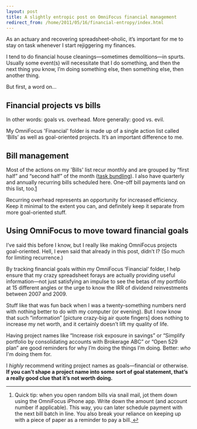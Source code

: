```yaml
---
layout: post
title: A slightly entropic post on OmniFocus financial management
redirect_from: /home/2011/05/16/financial-entropy/index.html
---
```

<p>As an actuary and recovering spreadsheet-oholic, it’s important for me to stay on task whenever I start rejiggering my finances.</p>
<p>I tend to do financial house cleanings—sometimes demolitions—in spurts. Usually some event(s) will necessitate that I do something, and then the next thing you know, I’m doing something else, then something else, then another thing.</p>
<p>But first, a word on…</p>
<h2 id="financialprojectsvsbills">Financial projects vs bills</h2>
<p>In other words: goals vs. overhead. More generally: good vs. evil.</p>
<p>My OmniFocus 'Financial' folder is made up of a single action list called ‘Bills’ as well as goal-oriented projects. It’s an important difference to me.</p>
<h2 id="billmanagement">Bill management</h2>
<p>Most of the actions on my 'Bills' list recur monthly and are grouped by “first half” and “second half” of the month (<a href="http://www.practicallyefficient.com/2010/08/27/note-to-self-bundles-are-beautiful/">task bundling</a>). I also have quarterly and annually recurring bills scheduled here. One-off bill payments land on this list, too.<a id="fnref:f2" class="footnote" title="see footnote" href="#fn:f2">1</a></p>
<p>Recurring overhead represents an opportunity for increased efficiency. Keep it minimal to the extent you can, and definitely keep it separate from more goal-oriented stuff.</p>
<h2 id="usingomnifocustomovetowardfinancialgoals">Using OmniFocus to move toward financial goals</h2>
<p>I’ve said this before I know, but I really like making OmniFocus projects goal-oriented. Hell, I even said that already in this post, didn’t I? (So much for limiting recurrence.)</p>
<p>By tracking financial goals within my OmniFocus ‘Financial’ folder, I help ensure that my crazy spreadsheet forays are actually providing useful information—not just satisfying an impulse to see the betas of my portfolio at 15 different angles or the urge to know the IRR of dividend reinvestments between 2007 and 2009.</p>
<p>Stuff like that was fun back when I was a twenty-something numbers nerd with nothing better to do with my computer (or evening). But I now know that such “information” [picture crazy-big air quote fingers] does nothing to increase my net worth, and it certainly doesn’t lift my quality of life.</p>
<p>Having project names like “Increase risk exposure in savings” or “Simplify portfolio by consolidating accounts with Brokerage ABC” or “Open 529 plan” are good reminders for why I’m doing the things I’m doing. Better: <em>who</em> I'm doing them for.</p>
<p>I <em>highly</em> recommend writing project names as goals—financial or otherwise.  <strong>If you can’t shape a project name into some sort of goal statement, that’s a really good clue that it’s not worth doing.</strong></p>
<div class="footnotes">
<hr />
<ol>
<li id="fn:f2">
<p>Quick tip: when you open random bills via snail mail, jot them down using the OmniFocus iPhone app. Write down the amount (and account number if applicable). This way, you can later schedule payment with the next bill batch in line. You also break your reliance on keeping up with a piece of paper as a reminder to pay a bill.<a class="reversefootnote" title="return to article" href="#fnref:f2"> ↩</a></p>
</li>
</ol>
</div>
